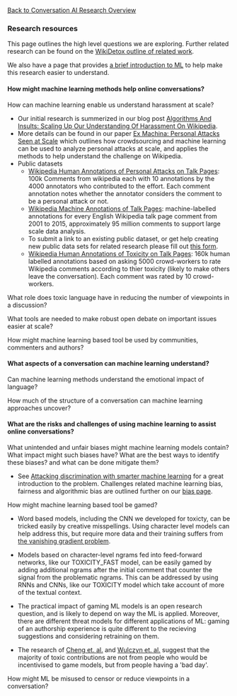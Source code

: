 [Back to Conversation AI Research Overview](index.md)

### Research resources

This page outlines the high level questions we are exploring. Further related research can be found on the [WikiDetox outline of related work](https://meta.wikimedia.org/wiki/Research:Detox/Resources).

We also have a page that provides [a brief introduction to ML](ml_intro.md) to help make this research easier to understand.

#### How might machine learning methods help online conversations?

How can machine learning enable us understand harassment at scale?

 * Our initial research is summerized in our blog post [Algorithms And Insults: Scaling Up Our Understanding Of Harassment On Wikipedia](https://medium.com/jigsaw/algorithms-and-insults-scaling-up-our-understanding-of-harassment-on-wikipedia-6cc417b9f7ff).
 * More details can be found in our paper [Ex Machina: Personal Attacks Seen at Scale](https://arxiv.org/abs/1610.08914) which outlines how crowdsourcing and machine learning can be used to analyze personal attacks at scale, and applies the methods to help understand the challenge on Wikipedia.
 * Public datasets
   * [Wikipedia Human Annotations of Personal Attacks on Talk Pages](https://figshare.com/articles/Wikipedia_Detox_Data/4054689): 100k Comments from wikipedia each with 10 annotations by the 4000 annotators who contributed to the effort. Each comment annotation notes whether the annotator considers the comment to be a personal attack or not.
   * [Wikipedia Machine Annotations of Talk Pages](https://figshare.com/articles/Wikipedia_Talk_Corpus/4264973): machine-labelled annotations for every English Wikipedia talk page comment from 2001 to 2015, approximately 95 million comments to support large scale data analysis.
   * To submit a link to an existing public dataset, or get help creating new public data sets for related research please fill out [this form](https://goo.gl/forms/z3JatRhT5x53Xa0I2).
   * [Wikipedia Human Annotations of Toxicity on Talk Pages](https://figshare.com/articles/Wikipedia_Talk_Labels_Toxicity/4563973): 160k human labelled annotations based on asking 5000 crowd-workers to rate Wikipedia comments according to thier toxicity (likely to make others leave the conversation). Each comment was rated by 10 crowd-workers.

What role does toxic language have in reducing the number of viewpoints in a discussion?

What tools are needed to make robust open debate on important issues easier at scale?

How might machine learning based tool be used by communities, commenters and authors?

#### What aspects of a conversation can machine learning understand?

Can machine learning methods understand the emotional impact of language?

How much of the structure of a conversation can machine learning approaches uncover?

#### What are the risks and challenges of using machine learning to assist online conversations?

What unintended and unfair biases might machine learning models contain? What impact might such biases have? What are the best ways to identify these biases? and what can be done mitigate them?

 * See [Attacking discrimination with smarter machine learning](https://research.google.com/bigpicture/attacking-discrimination-in-ml/) for a great introduction to the problem. Challenges related machine learning bias, fairness and algorithmic bias are outlined further on our [bias page](bias.md).

How might machine learning based tool be gamed?

 * Word based models, including the CNN we developed for toxicty, can be tricked easily by creative misspellings. Using character level models can help address this, but require more data and their training suffers from [the vanishing gradient problem](https://en.wikipedia.org/wiki/Vanishing_gradient_problem).

 * Models based on character-level ngrams fed into feed-forward networks, like our TOXICITY_FAST model, can be easily gamed by adding additional ngrams after the initial comment that counter the signal from the problematic ngrams. This can be addressed by using RNNs and CNNs, like our TOXICITY model which take account of more of the textual context.

 * The practical impact of gaming ML models is an open research question, and is likely to depend on way the ML is applied. Moreover, there are different threat models for different applications of ML: gaming of an authorship experience is quite different to the recieving suggestions and considering retraining on them.

 * The research of [Cheng et. al.](https://arxiv.org/abs/1702.01119) and [Wulczyn et. al.](https://arxiv.org/abs/1610.08914) suggest that the majority of toxic contributions are not from people who would be incentivised to game models, but from people having a 'bad day'.

How might ML be misused to censor or reduce viewpoints in a conversation?
